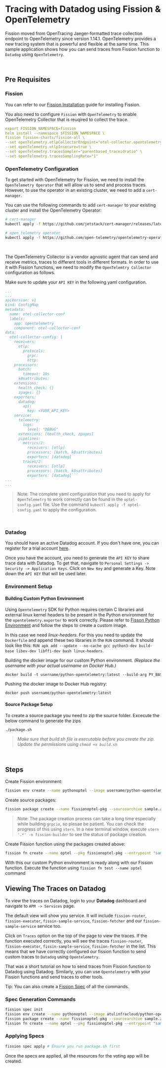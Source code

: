 # Tracing with Datadog using Fission & OpenTelemetry

Fission moved from OpenTracing Jaeger-formatted trace collection endpoint to OpenTelemetry since version 1.14.1.
OpenTelemetry provides a new tracing system that is powerful and flexible at the same time.
This sample application shows how you can send traces from Fission function to `Datadog` using `OpenTelemetry`.

<br>

## Pre Requisites

### Fission

You can refer to our [Fission Installation](https://fission.io/docs/installation/) guide for installing Fission.

You also need to configure `Fission` with `OpenTelemetry` to enable OpenTelemetry Collector that is reuqired to collect the trace.

```yaml
export FISSION_NAMESPACE=fission
helm install --namespace $FISSION_NAMESPACE \
fission fission-charts/fission-all \
--set openTelemetry.otlpCollectorEndpoint="otel-collector.opentelemetry-operator-system.svc:4317" \
--set openTelemetry.otlpInsecure=true \
--set openTelemetry.tracesSampler="parentbased_traceidratio" \
--set openTelemetry.tracesSamplingRate="1"

```

### OpenTelemetry Configuration

To get started with OpenTelemetry for Fission, we need to install the `OpenTelemetry Operator` that will allow us to send and process traces.
However, to use the operator in an existing cluster, we need to add a `cert-manager`.

You can use the following commands to add `cert-manager` to your existing cluster and install the OpenTelemetry Operator:

```bash
# cert-manager
kubectl apply -f https://github.com/jetstack/cert-manager/releases/latest/download/cert-manager.yaml

# open telemetry operator
kubectl apply -f https://github.com/open-telemetry/opentelemetry-operator/releases/latest/download/opentelemetry-operator.yaml
```

<br>

The OpenTelemetry Collector is a vendor agnostic agent that can send and receive metrics, traces to different tools in different formats.
In order to use it with Fission functions, we need to modify the `OpenTelemtry Collector` configuration as follows.

Make sure to update your `API KEY` in the following yaml configuration.

```yaml
...
...
apiVersion: v1
kind: ConfigMap
metadata:
  name: otel-collector-conf
  labels:
    app: opentelemetry
    component: otel-collector-conf
data:
  otel-collector-config: |
    receivers:
      otlp:
        protocols:
          grpc:
          http:
    processors:
      batch:
        timeout: 10s
      k8sattributes:
    extensions:
      health_check: {}
      zpages: {}
    exporters:
      datadog:
        api:
          key: <YOUR_API_KEY>
    service:
      telemetry:
        logs:
          level: "DEBUG"
      extensions: [health_check, zpages]
      pipelines:
        metrics/2:
          receivers: [otlp]
          processors: [batch, k8sattributes]
          exporters: [datadog]
        traces/2:
          receivers: [otlp]
          processors: [batch, k8sattributes]
          exporters: [datadog]```
...
...
```

> Note: The complete yaml configuration that you need to apply for `OpenTelemetry` to work correctly can be found in the `optel-config.yaml` file.
> Use the command `kubectl apply -f optel-config.yaml` to apply the configuration.

<br>

### Datadog

You should have an active Datadog account. If you don't have one, you can register for a trial account [here](https://www.datadoghq.com/).

Once you have the account, you need to generate the `API KEY` to share trace data with Datadog.
To get that, navigate to `Personal Settings -> Security -> Application Keys`.
Click on `New Key` and generate a Key.
Note down the `API KEY` that will be used later.
<br>

### Environment Setup


#### Building Custom Python Environment

Using `Opentelemetry` SDK for Python requires certain C libraries and external linux kernel headers to be present in the Python environment for the `opentelemetry.exporter` to work correctly.
Please refer to [Fisson Python Environment](https://github.com/fission/environments/tree/master/python) and follow the steps to create a custom image.

In this case we need *linux-headers*.
For this you need to update the `Dockerfile` and append these two libraries in the `RUN` command.
It should look like this: `RUN apk add --update --no-cache gcc python3-dev build-base libev-dev libffi-dev bash linux-headers`.

Building the docker image for our custom Python environment. *(Replace the username with your actual username on Docker Hub.)*

``` dockerfile
docker build -t username/python-opentelemetry:latest --build-arg PY_BASE_IMG=3.7-alpine -f Dockerfile .
```

Pushing the docker image to Docker Hub registry:

``` dockerfile
docker push username/python-opentelemetry:latest
```

#### Source Package Setup

To create a source package you need to zip the source folder. Excecute the below command to generate the zips

```bash
./package.sh
```

> *Make sure that build.sh file is executable before you create the zip. Update the permissions using `chmod +x build.sh`*
  
<br>

## Steps

Create Fission environment:

```bash
fission env create --name pythonoptel --image username/python-opentelemetry --builder fission/python-builder:latest
```

Create source packages:

```bash
fission package create --name fissionoptel-pkg --sourcearchive sample.zip --env pythonoptel --buildcmd "./build.sh"
```
> Note: The package creation process can take a long time especially while building `grpcio`, so plesae be patient.
> You can check the progress of this using `stern`.
> In a new terminal window, execute `stern '.*' -n fission-builder` to see the status of package creation.

Create Fission function using the packages created above:

```bash
fission fn create --name optel --pkg fissionoptel-pkg --entrypoint "sample.main"
```

With this our custom Python environment is ready along with our Fission function.
Execute the function using `fission fn test --name optel` command
<br>

## Viewing The Traces on Datadog

To view the traces on Datadog, login to your **Datadog** dashboard and navigate to `APM -> Services` page.

The default view will show you service.
It will include `fission-router`, `fission-executor`, `fissin-sample-service`, `fission-fetcher` and our `fission-sample-service` service too.

Click on `Traces` option on the top of the page to view the traces.
If the function executed correctly, you will see the traces `fission-router`, `fission-executor`, `fissin-sample-service`, `fission-fetcher` in the list.
This means that we have correctly configured our fission function to send custom traces to `Datadog` using `Opentelemetry`.

That was a short tutorial on how to send traces from Fission function to Datadog using Datadog.
Similarly, you can use `Opentelemetry` with your Fission functions and send traces to other tools.

Tip: You can also create a [Fission Spec](https://fission.io/docs/usage/spec/) of all the commands.
<br>

### Spec Generation Commands

```bash
fission spec init
fission env create --name pythonoptel --image atulinfracloud/python-opentelemetry  --builder fission/python-builder:latest --spec
fission package create --name fissionoptel-pkg --sourcearchive sample.zip --env pythonoptel --buildcmd "./build.sh" --spec
fission fn create --name optel --pkg fissionoptel-pkg --entrypoint "sample.main" --spec
```

### Applying Specs

```bash
fission spec apply # Ensure you run package.sh first
```

Once the specs are applied, all the resources for the voting app will be created.